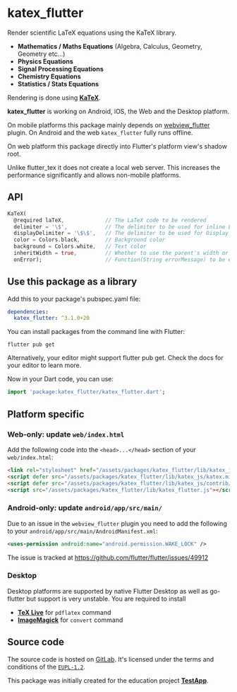 # katex_flutter

Render scientific LaTeX equations using the KaTeX library.

- **Mathematics / Maths Equations** (Algebra, Calculus, Geometry, Geometry etc...)
- **Physics Equations**
- **Signal Processing Equations**
- **Chemistry Equations**
- **Statistics / Stats Equations**

Rendering is done using **[KaTeX](https://github.com/KaTeX/KaTeX)**.

**katex_flutter** is working on Android, iOS, the Web and the Desktop platform.

On mobile platforms this package mainly depends on [webview_flutter](https://pub.dartlang.org/packages/webview_flutter) plugin. On Android and the web `katex_flutter` fully runs offline.

On web platform this package directly into Flutter's platform view's shadow root.

Unlike flutter_tex it does not create a local web server. This increases the performance significantly and allows non-mobile platforms.

## API

```dart
KaTeX(
  @required laTeX,             // The LaTeX code to be rendered
  delimiter = '\$',            // The delimiter to be used for inline LaTeX
  displayDelimiter = '\$\$',   // The delimiter to be used for Display (centered, "important") LaTeX
  color = Colors.black,        // Background color
  background = Colors.white,   // Text color
  inheritWidth = true,         // Whether to use the parent's width or only the  minimum required by the equation
  onError);                    // Function(String errorMessage) to be executed on Error. Useful for dependency warnings on Desktop.
```

## Use this package as a library

Add this to your package's pubspec.yaml file:

```yaml
dependencies:
  katex_flutter: ^3.1.0+20
```
You can install packages from the command line with Flutter:

```shell
flutter pub get
```
Alternatively, your editor might support flutter pub get. Check the docs for your editor to learn more.

Now in your Dart code, you can use:

```dart
import 'package:katex_flutter/katex_flutter.dart';
```

## Platform specific

### Web-only: update `web/index.html`

Add the following code into the `<head>...</head>` section of your `web/index.html`:

```html
<link rel="stylesheet" href="/assets/packages/katex_flutter/lib/katex_js/katex.min.css">
<script defer src="/assets/packages/katex_flutter/lib/katex_js/katex.min.js"></script>
<script defer src="/assets/packages/katex_flutter/lib/katex_js/contrib/auto-render.min.js"></script>
<script src="/assets/packages/katex_flutter/lib/katex_flutter.js"></script>
```
### Android-only: update `android/app/src/main/`

Due to an issue in the `webview_flutter` plugin you need to add the following to your `android/app/src/main/AndroidManifest.xml`:

```xml
<uses-permission android:name="android.permission.WAKE_LOCK" />
```

The issue is tracked at https://github.com/flutter/flutter/issues/49912

### Desktop

Desktop platforms are supported by native Flutter Desktop as well as go-flutter but support is very unstable. You are required to install

 - **[TeX Live](https://www.tug.org/texlive/)** for `pdflatex` command
 - **[ImageMagick](https://imagemagick.org/index.php)** for `convert` command

## Source code

The source code is hosted on [GitLab](https://gitlab.com/testapp-system/katex_flutter). It's licensed under the terms and conditions of the [`EUPL-1.2`](LICENSE).

This package was initially created for the education project **[TestApp](https://www.testapp.ga/)**.
